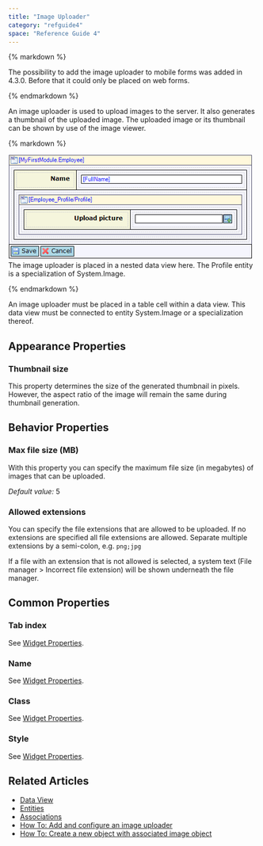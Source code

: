 ```yaml
---
title: "Image Uploader"
category: "refguide4"
space: "Reference Guide 4"
---
```

<div class="alert alert-info">{% markdown %}

The possibility to add the image uploader to mobile forms was added in 4.3.0\. Before that it could only be placed on web forms.

{% endmarkdown %}</div>

An image uploader is used to upload images to the server. It also generates a thumbnail of the uploaded image. The uploaded image or its thumbnail can be shown by use of the image viewer.

<div class="alert alert-info">{% markdown %}

![](attachments/819203/917886.png)
The image uploader is placed in a nested data view here. The Profile entity is a specialization of System.Image.

{% endmarkdown %}</div>

An image uploader must be placed in a table cell within a data view. This data view must be connected to entity System.Image or a specialization thereof.

## Appearance Properties

### Thumbnail size

This property determines the size of the generated thumbnail in pixels. However, the aspect ratio of the image will remain the same during thumbnail generation.

## Behavior Properties

### Max file size (MB)

With this property you can specify the maximum file size (in megabytes) of images that can be uploaded.

_Default value:_ 5

### Allowed extensions

You can specify the file extensions that are allowed to be uploaded. If no extensions are specified all file extensions are allowed. Separate multiple extensions by a semi-colon, e.g. `png;jpg`

If a file with an extension that is not allowed is selected, a system text (File manager > Incorrect file extension) will be shown underneath the file manager.

## Common Properties

### Tab index

See [Widget Properties](Widget+Properties).

### Name

See [Widget Properties](Widget+Properties).

### Class

See [Widget Properties](Widget+Properties).

### Style

See [Widget Properties](Widget+Properties).

## Related Articles

*   [Data View](Data+View)
*   [Entities](Entities)
*   [Associations](Associations)
*   [How To: Add and configure an image uploader](https://world.mendix.com/display/howto25/Add+and+configure+an+image+uploader)
*   [How To: Create a new object with associated image object](https://world.mendix.com/display/howto25/Create+a+new+object+with+associated+image+object)